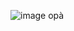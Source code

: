 ![image](https://user-images.githubusercontent.com/110780819/183727777-207d2d34-f47c-4e26-b0f6-4e347c8c4108.png)
opà
